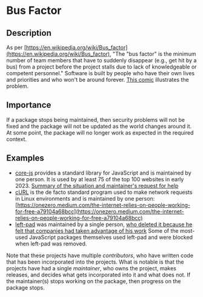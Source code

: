# Bus Factor

## Description

As per [https://en.wikipedia.org/wiki/Bus_factor](https://en.wikipedia.org/wiki/Bus_factor), "The "bus factor" is the minimum number of team members that have to suddenly disappear \(e.g., get hit by a bus\) from a project before the project stalls due to lack of knowledgeable or competent personnel." Software is built by people who have their own lives and priorities and who won't be around forever. [This comic](https://xkcd.com/2347/) illustrates the problem.

## Importance

If a package stops being maintained, then security problems will not be fixed and the package will not be updated as the world changes around it. At some point, the package will no longer work as expected in the required context.

## Examples

* [core-js](https://github.com/zloirock/core-js) provides a standard library for JavaScript and is maintained by one person. It is used by at least 75 of the top 100 websites in early 2023. [Summary of the situation and maintainer's request for help](https://www.linkedin.com/posts/vbadhwar_github-zloirockcore-js-standard-library-activity-7031658014042456064-TtvV)
* [cURL](https://github.com/curl/curl) is the de facto standard program used to make network requests in Linux environments and is maintained by one person: [https://onezero.medium.com/the-internet-relies-on-people-working-for-free-a79104a68bcc](https://onezero.medium.com/the-internet-relies-on-people-working-for-free-a79104a68bcc)
* [left-pad](https://github.com/left-pad/left-pad) was maintained by a single person, [who deleted it because he felt that companies had taken advantage of his work](https://www.reddit.com/r/programming/comments/4bjss2/an_11_line_npm_package_called_leftpad_with_only/) Some of the most-used JavaScript packages themselves used left-pad and were blocked when left-pad was removed.

Note that these projects have multiple _contributors_, who have written code that has been incorporated into the projects. What is notable is that the projects have had a single _maintainer_, who owns the project, makes releases, and decides what gets incorporated into it and what does not. If the maintainer(s) stops working on the package, then progress on the package stops.
